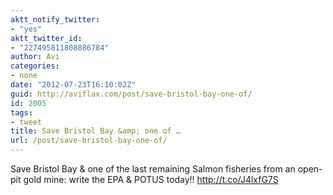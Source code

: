 ```yaml
---
aktt_notify_twitter:
- "yes"
aktt_twitter_id:
- "227495811808886784"
author: Avi
categories:
- none
date: "2012-07-23T16:10:02Z"
guid: http://aviflax.com/post/save-bristol-bay-one-of/
id: 2005
tags:
- tweet
title: Save Bristol Bay &amp; one of …
url: /post/save-bristol-bay-one-of/
---
```

Save Bristol Bay & one of the last remaining Salmon fisheries from an open-pit gold mine: write the EPA & POTUS today!! <a href="http://t.co/J4lxfG7S" rel="nofollow">http://t.co/J4lxfG7S</a>